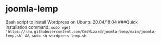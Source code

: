 # joomla-lemp
Bash script to install Wordpress on Ubuntu 20.04/18.04
###Quick installation command:
`sudo wget 'https://raw.githubusercontent.com/CmsWizard/joomla-lemp/main/joomla-lemp.sh' && sudo sh wordpress-lemp.sh`
